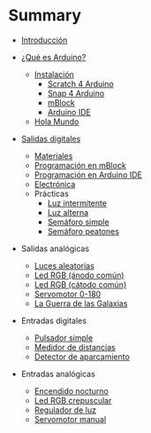 # Summary

* [Introducción](README.md)


* [¿Qué es Arduino?](Teoria/README.md)
	* [Instalación](Teoria/Instalacion/README.md)
		* [Scratch 4 Arduino](Teoria/Instalacion/README.md#scratch-4-arduino)
		* [Snap 4 Arduino](Teoria/Instalacion/README.md#snap-4-arduino)
		* [mBlock](Teoria/Instalacion/README.md#mblock)
		* [Arduino IDE](Teoria/Instalacion/README.md#arduino-ide)
	* [Hola Mundo](Practicas/Hola-mundo/README.md)


* [Salidas digitales](Teoria/Salidas-digitales/README.md)
	* [Materiales](Teoria/Salidas-digitales/Materiales/README.md)
	* [Programación en mBlock](Teoria/Salidas-digitales/Programacion-mblock/README.md)
	* [Programación en Arduino IDE](Teoria/Salidas-digitales/Programacion-arduino-ide/README.md)
	* [Electrónica](Teoria/Salidas-digitales/Electronica/README.md)
	* Prácticas
		* [Luz intermitente](Practicas/Luz-intermitente/README.md)
		* [Luz alterna](Practicas/Luz-alterna/README.md)
		* [Semáforo simple](Practicas/Semaforo-simple/README.md)
		* [Semáforo peatones](Practicas/Semaforo-peatones/README.md)


* Salidas analógicas
	* [Luces aleatorias](Practicas/Luces-aleatorias/README.md)
	* [Led RGB (ánodo común)](Practicas/Led-RGB-anodo-comun/README.md)
	* [Led RGB (cátodo común)](Practicas/Led-RGB-catodo-comun/README.md)
	* [Servomotor 0-180](Practicas/Servomotor-0-180/README.md)
	* [La Guerra de las Galaxias](Practicas/La-guerra-de-las-galaxias/README.md)


* Entradas digitales
	* [Pulsador simple](Practicas/Pulsador-simple/README.md)
	* [Medidor de distancias](Practicas/Medidor-de-distancias/README.md)
	* [Detector de aparcamiento](Practicas/Detector-de-aparcamiento/README.md)


* Entradas analógicas
	* [Encendido nocturno](Practicas/Encendido-nocturno/README.md)
	* [Led RGB crepuscular](Practicas/Led-RGB-crepuscular/README.md)
	* [Regulador de luz](Practicas/Regulador-de-luz/README.md)
	* [Servomotor manual](Practicas/Servomotor-manual/README.md)
